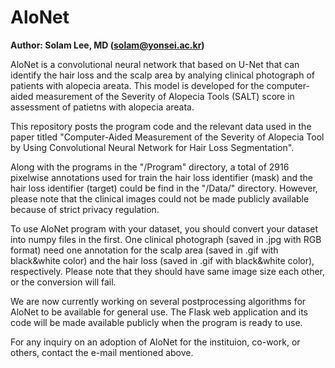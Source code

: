 # AloNet

<B>Author: Solam Lee, MD (solam@yonsei.ac.kr)</B>

AloNet is a convolutional neural network that based on U-Net that can identify the hair loss and the scalp area by analying clinical photograph of patients with alopecia areata. This model is developed for the computer-aided measurement of the Severity of Alopecia Tools (SALT) score in assessment of patietns with alopecia areata.

This repository posts the program code and the relevant data used in the paper titled "Computer-Aided Measurement of the Severity of Alopecia Tool by Using Convolutional Neural Network for Hair Loss Segmentation".

Along with the programs in the "/Program" directory, a total of 2916 pixelwise annotations used for train the hair loss identifier (mask) and the hair loss identifier (target) could be find in the "/Data/" directory. However, please note that the clinical images could not be made publicly available because of strict privacy regulation.

To use AloNet program with your dataset, you should convert your dataset into numpy files in the first. One clinical photograph (saved in .jpg with RGB format) need one annotation for the scalp area (saved in .gif with black&white color) and the hair loss (saved in .gif with black&white color), respectively. Please note that they should have same image size each other, or the conversion will fail.

We are now currently working on several postprocessing algorithms for AloNet to be available for general use. The Flask web application and its code will be made available publicly when the program is ready to use.

For any inquiry on an adoption of AloNet for the instituion, co-work, or others, contact the e-mail mentioned above.
